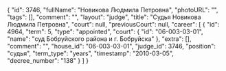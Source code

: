 {
    "id": 3746,
    "fullName": "Новикова Людмила Петровна",
    "photoURL": "",
    "tags": [],
    "comment": "",
    "layout": "judge",
    "title": "Судья Новикова Людмила Петровна",
    "court": null,
    "previousCourt": null,
    "career": [
        {
            "id": 4964,
            "term": 5,
            "type": "appointed",
            "court": {
                "id": "06-003-03-01",
                "name": "суд Бобруйского района и г. Бобруйска"
            },
            "extra": [],
            "comment": "",
            "house_id": "06-003-03-01",
            "judge_id": 3746,
            "position": "судья",
            "term_type": "years",
            "timestamp": "2010-03-05",
            "decree_number": "138"
        }
    ]
}